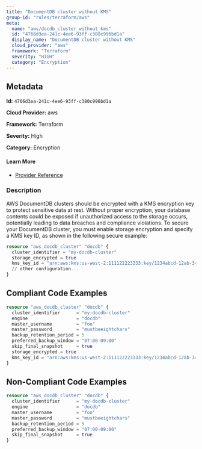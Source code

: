 ```yaml
---
title: "DocumentDB cluster without KMS"
group-id: "rules/terraform/aws"
meta:
  name: "aws/docdb_cluster_without_kms"
  id: "4766d3ea-241c-4ee6-93ff-c380c996bd1a"
  display_name: "DocumentDB cluster without KMS"
  cloud_provider: "aws"
  framework: "Terraform"
  severity: "HIGH"
  category: "Encryption"
---
```

## Metadata

**Id:** `4766d3ea-241c-4ee6-93ff-c380c996bd1a`

**Cloud Provider:** aws

**Framework:** Terraform

**Severity:** High

**Category:** Encryption

#### Learn More

 - [Provider Reference](https://registry.terraform.io/providers/hashicorp/aws/latest/docs/resources/docdb_cluster#kms_key_id)

### Description

 AWS DocumentDB clusters should be encrypted with a KMS encryption key to protect sensitive data at rest. Without proper encryption, your database contents could be exposed if unauthorized access to the storage occurs, potentially leading to data breaches and compliance violations. To secure your DocumentDB cluster, you must enable storage encryption and specify a KMS key ID, as shown in the following secure example:

```terraform
resource "aws_docdb_cluster" "docdb" {
  cluster_identifier = "my-docdb-cluster"
  storage_encrypted = true
  kms_key_id = "arn:aws:kms:us-west-2:111122223333:key/1234abcd-12ab-34cd-56ef-1234567890ab"
  // other configuration...
}
```


## Compliant Code Examples
```terraform
resource "aws_docdb_cluster" "docdb" {
  cluster_identifier      = "my-docdb-cluster"
  engine                  = "docdb"
  master_username         = "foo"
  master_password         = "mustbeeightchars"
  backup_retention_period = 5
  preferred_backup_window = "07:00-09:00"
  skip_final_snapshot     = true
  storage_encrypted = true
  kms_key_id = "arn:aws:kms:us-west-2:111122223333:key/1234abcd-12ab-34cd-56ef-1234567890ab"
}

```
## Non-Compliant Code Examples
```terraform
resource "aws_docdb_cluster" "docdb" {
  cluster_identifier      = "my-docdb-cluster"
  engine                  = "docdb"
  master_username         = "foo"
  master_password         = "mustbeeightchars"
  backup_retention_period = 5
  preferred_backup_window = "07:00-09:00"
  skip_final_snapshot     = true
}

```